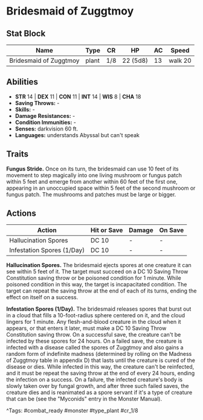# Bridesmaid of Zuggtmoy

## Stat Block

| Name | Type | CR | HP | AC | Speed |
|------|------|----|----|----|-------|
| Bridesmaid of Zuggtmoy | plant | 1/8 | 22 (5d8) | 13 | walk 20 |

## Abilities

- **STR** 14 | **DEX** 11 | **CON** 11 | **INT** 14 | **WIS** 8 | **CHA** 18
- **Saving Throws:** -  
- **Skills:** -  
- **Damage Resistances:** -  
- **Condition Immunities:** -  
- **Senses:** darkvision 60 ft.  
- **Languages:** understands Abyssal but can't speak

## Traits

**Fungus Stride.** Once on its turn, the bridesmaid can use 10 feet of its movement to step magically into one living mushroom or fungus patch within 5 feet and emerge from another within 60 feet of the first one, appearing in an unoccupied space within 5 feet of the second mushroom or fungus patch. The mushrooms and patches must be large or bigger.


## Actions

| Action | Hit or Save | Damage | On Save |
|--------|--------------|--------|----------|
| Hallucination Spores | DC 10 | - | - |
| Infestation Spores (1/Day) | DC 10 | - | - |

**Hallucination Spores.** The bridesmaid ejects spores at one creature it can see within 5 feet of it. The target must succeed on a DC 10 Saving Throw Constitution saving throw or be poisoned condition for 1 minute. While poisoned condition in this way, the target is incapacitated condition. The target can repeat the saving throw at the end of each of its turns, ending the effect on itself on a success.

**Infestation Spores (1/Day).** The bridesmaid releases spores that burst out in a cloud that fills a 10-foot-radius sphere centered on it, and the cloud lingers for 1 minute. Any flesh-and-blood creature in the cloud when it appears, or that enters it later, must make a DC 10 Saving Throw Constitution saving throw. On a successful save, the creature can't be infected by these spores for 24 hours. On a failed save, the creature is infected with a disease called the spores of Zuggtmoy and also gains a random form of indefinite madness (determined by rolling on the Madness of Zuggtmoy table in appendix D) that lasts until the creature is cured of the disease or dies. While infected in this way, the creature can't be reinfected, and it must be repeat the saving throw at the end of every 24 hours, ending the infection on a success. On a failure, the infected creature's body is slowly taken over by fungal growth, and after three such failed saves, the creature dies and is reanimated as a spore servant if it's a type of creature that can be (see the "Myconids" entry in the Monster Manual).


^Tags: #combat_ready #monster #type_plant #cr_1/8